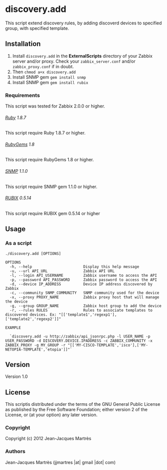 discovery.add
=============

This script extend discovery rules, by adding discoverd devices to specified group, with specified template.

Installation
------------

1. Install `discovery.add` in the **ExternalScripts** directory of your Zabbix server and/or proxy. Check your `zabbix_server.conf` and/or `zabbix_proxy.conf` if in doubt.
2. Then `chmod a+x discovery.add`
3. Install SNMP gem `gem install snmp`
4. Install SNMP gem `gem install rubix`

### Requirements

This script was tested for Zabbix 2.0.0 or higher.

###### [Ruby](http://www.ruby-lang.org/en/downloads/) 1.8.7

This script require Ruby 1.8.7 or higher.

###### [RubyGems](http://rubygems.org) 1.8

This script require RubyGems 1.8 or higher.

###### [SNMP](http://rubygems.org/gems/snmp) 1.1.0

This script require SNMP gem 1.1.0 or higher.

###### [RUBIX](http://rubygems.org/gems/rubix) 0.5.14

This script require RUBIX gem 0.5.14 or higher

Usage
-----

### As a script
    ./discovery.add [OPTIONS]

    OPTIONS
      -h, --help                       Display this help message
      -u, --url API_URL                Zabbix API URL
      -l, --login API_USERNAME         Zabbix username to access the API
      -p, --password API_PASSWORD      Zabbix password to access the API
      -d, --device IP_ADDRESS          Device IP address discovered by Zabbix
      -c, --community SNMP_COMMUNITY   SNMP community used for the device
      -x, --proxy PROXY_NAME           Zabbix proxy host that will manage the device
      -g, --group GROUP_NAME           Zabbix host group to add the device
      -r, --rules RULES                Rules to associate templates to discovered devices. Ex: "[['template1','regexp1'],['template2','regexp2']]"

    EXAMPLE

      `discovery.add -u http://zabbix/api_jsonrpc.php -l USER_NAME -p USER_PASSWORD -d DISCOVERY.DEVICE.IPADDRESS -c ZABBIX_COMMUNITY -x ZABBIX_PROXY -g MY_GROUP -r "[['MY-CISCO-TEMPLATE','isco'],['MY-NETOPIA-TEMPLATE','etopia']]"`

Version
-------

Version 1.0

License
-------

This scriptis distributed under the terms of the GNU General Public License as published by the Free Software Foundation; either version 2 of the License, or (at your option) any later version.

### Copyright

  Copyright (c) 2012 Jean-Jacques Martrès

### Authors
  
  Jean-Jacques Martrès
  (jjmartres |at| gmail |dot| com)
